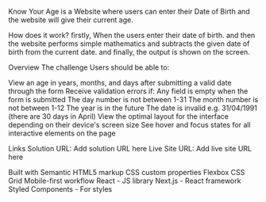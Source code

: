 Know Your Age is a Website where users can enter their Date of Birth and the website will give their current age.

How does it work?
firstly, When the users enter their date of birth.
and then the website performs simple mathematics and subtracts the given date of birth from the current date.
and finally, the output is shown on the screen.

Overview
The challenge
Users should be able to:

View an age in years, months, and days after submitting a valid date through the form
Receive validation errors if:
Any field is empty when the form is submitted
The day number is not between 1-31
The month number is not between 1-12
The year is in the future
The date is invalid e.g. 31/04/1991 (there are 30 days in April)
View the optimal layout for the interface depending on their device's screen size
See hover and focus states for all interactive elements on the page




Links
Solution URL: Add solution URL here
Live Site URL: Add live site URL here


Built with
Semantic HTML5 markup
CSS custom properties
Flexbox
CSS Grid
Mobile-first workflow
React - JS library
Next.js - React framework
Styled Components - For styles
